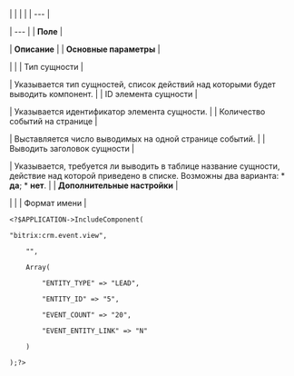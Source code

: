 |  |  |  |
| --- |

| --- |
| **Поле** |

| **Описание** |
| **Основные параметры** |

| |
| Тип сущности |

| Указывается тип сущностей, список действий над которыми будет выводить компонент. |
| ID элемента сущности |

| Указывается идентификатор элемента сущности. |
| Количество событий на странице |

| Выставляется число выводимых на одной странице событий. |
| Выводить заголовок сущности |

| Указывается, требуется ли выводить в таблице название сущности, действие над которой приведено в списке. Возможны два варианта:  * **да**; * **нет**. |
| **Дополнительные настройки** |

| |
| Формат имени |

```
<?$APPLICATION->IncludeComponent(

"bitrix:crm.event.view",

	"",

	Array(

		"ENTITY_TYPE" => "LEAD",

		"ENTITY_ID" => "5",

		"EVENT_COUNT" => "20",

		"EVENT_ENTITY_LINK" => "N"

	)

);?>


```